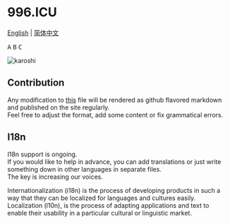 996.ICU
===

[English](./en_US.md) | [简体中文](./zh_CN.md)

<kbd>A</kbd> <kbd>B</kbd> <kbd>C</kbd>

![karoshi](https://www.kimitang.com/wp-content/uploads/2014/11/karoshi-re.jpg)

Contribution
---

Any modification to [this](https://github.com/996icu/996.ICU/blob/master/zh_CN.md) file will be rendered as github flavored markdown and published on the site regularly.   
Feel free to adjust the format, add some content or fix grammatical errors.

I18n
---
I18n support is ongoing.  
If you would like to help in advance, you can add translations or just write something down in other languages in separate files.   
The key is increasing our voices.

Internationalization (i18n) is the process of developing products in such a way that they can be localized for languages and cultures easily. Localization (l10n), is the process of adapting applications and text to enable their usability in a particular cultural or linguistic market.

